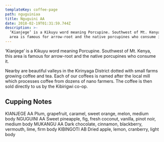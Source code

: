```yaml
---
templateKey: coffee-page
path: nguguiniaa
title: Nguguini AA
date: 2018-02-19T01:31:59.744Z
description: >-
  ‘Kianjege’ is a Kikuyu word meaning Porcupine. Southwest of Mt. Kenya, this
  area is famous for arrow-root and the native porcupines who consume it.
---
```

‘Kianjege’ is a Kikuyu word meaning Porcupine. Southwest of Mt. Kenya, this area is famous for arrow-root and the native porcupines who consume it. 

Nearby are beautiful valleys in the Kirinyaga District dotted with small farms growing coffee and tea. Each of our coffees is named after the local mill which processes coffee from dozens of nano farmers. The coffee is then sold directly to us by the Kibirigwi co-op.

## Cupping Notes


KIANJEGE AA
Plum, grapefruit, caramel, sweet orange, melon, medium body
NGUGUINI AA
Sweet pineapple, fig, fresh coconut, vanilla, pinot noir, medium body
MUKANGU AA
Dark chocolate, cinnamon, blackberry, vermouth, lime, firm body
KIBINGOTI AB
Dried apple, lemon, cranberry, light body
